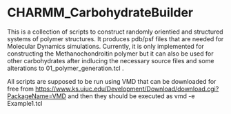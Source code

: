 # CHARMM_CarbohydrateBuilder
This is a collection of scripts to construct randomly orientied and structured systems
of polymer structures. It produces pdb/psf files that are needed for Molecular Dynamics
simulations. Currently, it is only implemented for constructing the Methanochondroitin
polymer but it can also be used for other carbohydrates after indlucing the necessary
source files and some alterations to 01_polymer_generation.tcl .

All scripts are supposed to be run using VMD that can be downloaded for free from 
https://www.ks.uiuc.edu/Development/Download/download.cgi?PackageName=VMD
and then they should be executed as
vmd -e Example1.tcl
